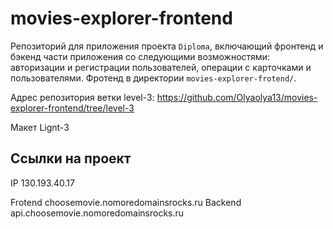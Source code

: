 # movies-explorer-frontend

Репозиторий для приложения проекта `Diploma`, включающий фронтенд и бэкенд части приложения со следующими возможностями: авторизации и регистрации пользователей, операции с карточками и пользователями. Фротенд в директории `movies-explorer-frotend/`.

Адрес репозитория вeтки level-3: https://github.com/Olyaolya13/movies-explorer-frontend/tree/level-3

Макет Lignt-3

## Ссылки на проект

IP 130.193.40.17

Frotend choosemovie.nomoredomainsrocks.ru
Backend api.choosemovie.nomoredomainsrocks.ru

